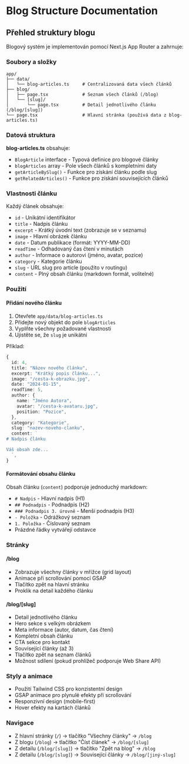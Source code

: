 # Blog Structure Documentation

## Přehled struktury blogu

Blogový systém je implementován pomocí Next.js App Router a zahrnuje:

### Soubory a složky

```
app/
├── data/
│   └── blog-articles.ts     # Centralizovaná data všech článků
├── blog/
│   ├── page.tsx             # Seznam všech článků (/blog)
│   └── [slug]/
│       └── page.tsx         # Detail jednotlivého článku (/blog/[slug])
└── page.tsx                 # Hlavní stránka (používá data z blog-articles.ts)
```

### Datová struktura

**blog-articles.ts** obsahuje:
- `BlogArticle` interface - Typová definice pro blogové články
- `blogArticles` array - Pole všech článků s kompletními daty
- `getArticleBySlug()` - Funkce pro získání článku podle slug
- `getRelatedArticles()` - Funkce pro získání souvisejících článků

### Vlastnosti článku

Každý článek obsahuje:
- `id` - Unikátní identifikátor
- `title` - Nadpis článku
- `excerpt` - Krátký úvodní text (zobrazuje se v seznamu)
- `image` - Hlavní obrázek článku
- `date` - Datum publikace (formát: YYYY-MM-DD)
- `readTime` - Odhadovaný čas čtení v minutách
- `author` - Informace o autorovi (jméno, avatar, pozice)
- `category` - Kategorie článku
- `slug` - URL slug pro article (použito v routingu)
- `content` - Plný obsah článku (markdown formát, volitelné)

### Použití

#### Přidání nového článku

1. Otevřete `app/data/blog-articles.ts`
2. Přidejte nový objekt do pole `blogArticles`
3. Vyplňte všechny požadované vlastnosti
4. Ujistěte se, že `slug` je unikátní

Příklad:
```typescript
{
  id: 4,
  title: "Název nového článku",
  excerpt: "Krátký popis článku...",
  image: "/cesta-k-obrazku.jpg",
  date: "2024-01-15",
  readTime: 5,
  author: {
    name: "Jméno Autora",
    avatar: "/cesta-k-avataru.jpg",
    position: "Pozice",
  },
  category: "Kategorie",
  slug: "nazev-noveho-clanku",
  content: `
# Nadpis článku

Váš obsah zde...
  `,
}
```

#### Formátování obsahu článku

Obsah článku (`content`) podporuje jednoduchý markdown:
- `# Nadpis` - Hlavní nadpis (H1)
- `## Podnadpis` - Podnadpis (H2)
- `### Podnadpis 3. úrovně` - Menší podnadpis (H3)
- `- Položka` - Odrážkový seznam
- `1. Položka` - Číslovaný seznam
- Prázdné řádky vytvářejí odstavce

### Stránky

#### /blog
- Zobrazuje všechny články v mřížce (grid layout)
- Animace při scrollování pomocí GSAP
- Tlačítko zpět na hlavní stránku
- Proklik na detail každého článku

#### /blog/[slug]
- Detail jednotlivého článku
- Hero sekce s velkým obrázkem
- Meta informace (autor, datum, čas čtení)
- Kompletní obsah článku
- CTA sekce pro kontakt
- Související články (až 3)
- Tlačítko zpět na seznam článků
- Možnost sdílení (pokud prohlížeč podporuje Web Share API)

### Styly a animace

- Použití Tailwind CSS pro konzistentní design
- GSAP animace pro plynulé efekty při scrollování
- Responzivní design (mobile-first)
- Hover efekty na kartách článků

### Navigace

- Z hlavní stránky (`/`) -> tlačítko "Všechny články" -> `/blog`
- Z blogu (`/blog`) -> tlačítko "Číst článek" -> `/blog/[slug]`
- Z detailu (`/blog/[slug]`) -> tlačítko "Zpět na blog" -> `/blog`
- Z detailu (`/blog/[slug]`) -> Související články -> `/blog/[jiný-slug]`
